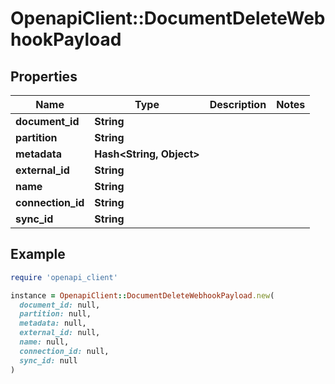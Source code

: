 # OpenapiClient::DocumentDeleteWebhookPayload

## Properties

| Name | Type | Description | Notes |
| ---- | ---- | ----------- | ----- |
| **document_id** | **String** |  |  |
| **partition** | **String** |  |  |
| **metadata** | **Hash&lt;String, Object&gt;** |  |  |
| **external_id** | **String** |  |  |
| **name** | **String** |  |  |
| **connection_id** | **String** |  |  |
| **sync_id** | **String** |  |  |

## Example

```ruby
require 'openapi_client'

instance = OpenapiClient::DocumentDeleteWebhookPayload.new(
  document_id: null,
  partition: null,
  metadata: null,
  external_id: null,
  name: null,
  connection_id: null,
  sync_id: null
)
```

